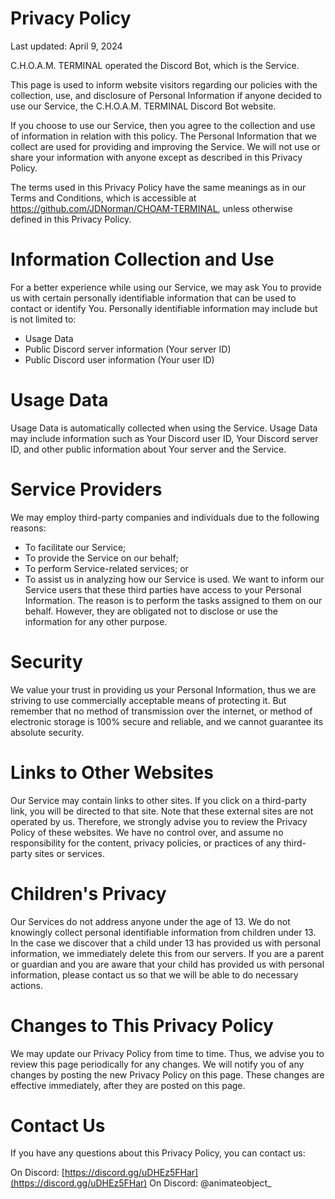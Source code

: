 # Privacy Policy

Last updated: April 9, 2024

C.H.O.A.M. TERMINAL operated the Discord Bot, which is the Service.

This page is used to inform website visitors regarding our policies with the collection, use, and disclosure of Personal Information if anyone decided to use our Service, the C.H.O.A.M. TERMINAL Discord Bot website.

If you choose to use our Service, then you agree to the collection and use of information in relation with this policy. The Personal Information that we collect are used for providing and improving the Service. We will not use or share your information with anyone except as described in this Privacy Policy.

The terms used in this Privacy Policy have the same meanings as in our Terms and Conditions, which is accessible at https://github.com/JDNorman/CHOAM-TERMINAL, unless otherwise defined in this Privacy Policy.

# Information Collection and Use

For a better experience while using our Service, we may ask You to provide us with certain personally identifiable information that can be used to contact or identify You. Personally identifiable information may include but is not limited to:

- Usage Data
- Public Discord server information (Your server ID)
- Public Discord user information (Your user ID)

# Usage Data

Usage Data is automatically collected when using the Service. Usage Data may include information such as Your Discord user ID, Your Discord server ID, and other public information about Your server and the Service.

# Service Providers

We may employ third-party companies and individuals due to the following reasons:

- To facilitate our Service;
- To provide the Service on our behalf;
- To perform Service-related services; or
- To assist us in analyzing how our Service is used.
  We want to inform our Service users that these third parties have access to your Personal Information. The reason is to perform the tasks assigned to them on our behalf. However, they are obligated not to disclose or use the information for any other purpose.

# Security

We value your trust in providing us your Personal Information, thus we are striving to use commercially acceptable means of protecting it. But remember that no method of transmission over the internet, or method of electronic storage is 100% secure and reliable, and we cannot guarantee its absolute security.

# Links to Other Websites

Our Service may contain links to other sites. If you click on a third-party link, you will be directed to that site. Note that these external sites are not operated by us. Therefore, we strongly advise you to review the Privacy Policy of these websites. We have no control over, and assume no responsibility for the content, privacy policies, or practices of any third-party sites or services.

# Children's Privacy

Our Services do not address anyone under the age of 13. We do not knowingly collect personal identifiable information from children under 13. In the case we discover that a child under 13 has provided us with personal information, we immediately delete this from our servers. If you are a parent or guardian and you are aware that your child has provided us with personal information, please contact us so that we will be able to do necessary actions.

# Changes to This Privacy Policy

We may update our Privacy Policy from time to time. Thus, we advise you to review this page periodically for any changes. We will notify you of any changes by posting the new Privacy Policy on this page. These changes are effective immediately, after they are posted on this page.

# Contact Us

If you have any questions about this Privacy Policy, you can contact us:

On Discord: [https://discord.gg/uDHEz5FHar](https://discord.gg/uDHEz5FHar)
On Discord: @animateobject_
